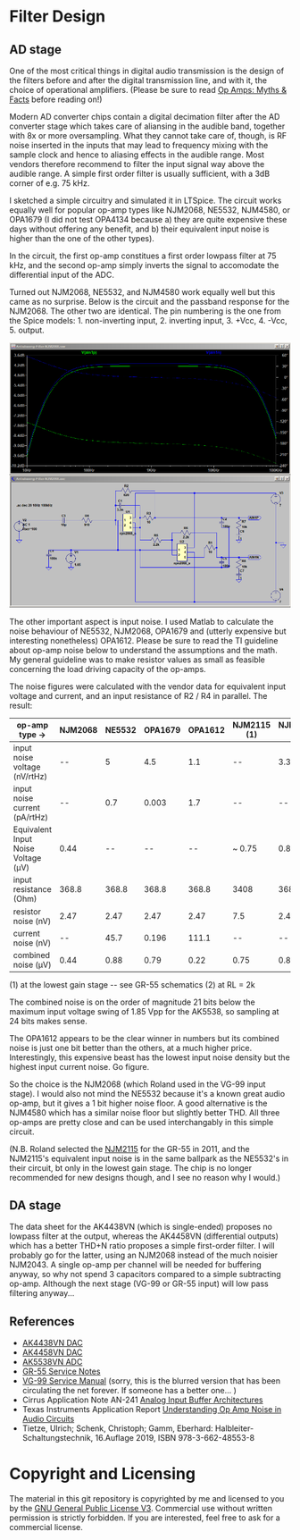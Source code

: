 # Filter Design

## AD stage

One of the most critical things in digital audio transmission is the design of the filters before and after the digital transmission line, and with it, the choice of operational amplifiers. (Please be sure to read [Op Amps: Myths & Facts](https://nwavguy.blogspot.com/2011/08/op-amps-myths-facts.html) before reading on!)   

Modern AD converter chips contain a digital decimation filter after the AD converter stage which takes care of aliansing in the audible band, together with 8x or more oversampling. What they cannot take care of, though, is RF noise inserted in the inputs that may lead to frequency mixing with the sample clock and hence to aliasing effects in the audible range. Most vendors therefore recommend to filter the input signal way above the audible range. A simple first order filter is usually sufficient, with a 3dB corner of e.g. 75 kHz. 

I sketched a simple circuitry and simulated it in LTSpice. The circuit works equally well for popular op-amp types like NJM2068, NE5532, NJM4580, or OPA1679 (I did not test OPA4134 because a) they are quite expensive these days without offering any benefit, and b) their equivalent input noise is higher than the one of the other types). 

In the circuit, the first op-amp constitues a first order lowpass filter at 75 kHz, and the second op-amp simply inverts the signal to accomodate the differential input of the ADC. 

Turned out NJM2068, NE5532, and NJM4580 work equally well but this came as no surprise. Below is the circuit and the passband response for the NJM2068. The other two are identical. The pin numbering is the one from the Spice models: 1. non-inverting input, 2. inverting input, 3. +Vcc, 4. -Vcc, 5. output. 

![Input filter with NJM2068](Filter-NJM2068.png)  
  
The other important aspect is input noise. I used Matlab to calculate the noise behaviour of NE5532, NJM2068, OPA1679 and (utterly expensive but interesting nonetheless) OPA1612. Please be sure to read the TI guideline about op-amp noise below to understand the assumptions and the math. My general guideline was to make resistor values as small as feasible concerning the load driving capacity of the op-amps. 
  
The noise figures were calculated with the vendor data for equivalent input voltage and current, and an input resistance of R2 / R4 in parallel. The result: 

| op-amp type ->                     | NJM2068 | NE5532 | OPA1679 | OPA1612 | NJM2115 (1) | NJM4580 (2) |
|------------------------------------|---------|--------|---------|---------|---------|-------------|
| input noise voltage (nV/rtHz)      | --      | 5      | 4.5     | 1.1     | --      |  3.3        |
| input noise current (pA/rtHz)      | --      | 0.7    | 0.003   | 1.7     | --      |  --         |
| Equivalent Input Noise Voltage (µV)| 0.44    | --     | --      | --      | ~ 0.75  |  0.8        |
| input resistance (Ohm)             | 368.8   | 368.8  | 368.8   | 368.8   | 3408    | 368.8       |
| resistor noise (nV)                | 2.47    | 2.47   | 2.47    | 2.47    | 7.5     | 2.47        |
| current noise (nV)                 | --      | 45.7   | 0.196   | 111.1   | --      | --          |
| combined noise (µV)                | 0.44    | 0.88   | 0.79    | 0.22    | 0.75    | 0.8         |

(1) at the lowest gain stage -- see GR-55 schematics
(2) at RL = 2k 


The combined noise is on the order of magnitude 21 bits below the maximum input voltage swing of 1.85 Vpp for the AK5538, so sampling at 24 bits makes sense. 

The OPA1612 appears to be the clear winner in numbers but its combined noise is just one bit better than the others, at a much higher price. Interestingly, this expensive beast has the lowest input noise density but the highest input current noise. Go figure. 
  
So the choice is the NJM2068 (which Roland used in the VG-99 input stage). I would also not mind the NE5532 because it's a known great audio op-amp, but it gives a 1 bit higher noise floor. A good alternative is the NJM4580 which has a similar noise floor but slightly better THD. All three op-amps are pretty close and can be used interchangably in this simple circuit. 

(N.B. Roland selected the [NJM2115](https://www.alldatasheet.com/datasheet-pdf/pdf/7259/NJRC/NJM2115.html) for the GR-55 in 2011, and  the NJM2115's equivalent input noise is in the same ballpark as the NE5532's in their circuit, bt only in the lowest gain stage. The chip is no longer recommended for new designs though, and I see no reason why I would.)


## DA stage 

The data sheet for the AK4438VN (which is single-ended) proposes no lowpass filter at the output, whereas the AK4458VN (differential outputs) which has a better THD+N ratio proposes a simple first-order filter. I will probably go for the latter, using an NJM2068 instead of the much noisier NJM2043. A single op-amp per channel will be needed for buffering anyway, so why not spend 3 capacitors compared to a simple subtracting op-amp. Although the next stage (VG-99 or GR-55 input) will low pass filtering anyway... 



## References

  * [AK4438VN DAC](https://www.akm.com/eu/en/products/audio/audio-dac/ak4438vn/)
  * [AK4458VN DAC](https://www.akm.com/eu/en/products/audio/audio-dac/ak4458vn/)
  * [AK5538VN ADC](https://www.akm.com/eu/en/products/audio/audio-adc/ak5538vn/)
  * [GR-55 Service Notes](https://www.joness.com/gr300/service/GR-55_SERVICE_NOTES.pdf)
  * [VG-99 Service Manual](https://www.joness.com/gr300/service/VG-99_SERVICE.pdf) (sorry, this is the blurred version that has been circulating the net forever. If someone has a better one... ) 
  * Cirrus Application Note AN-241 [Analog Input Buffer Architectures](https://statics.cirrus.com/pubs/appNote/an241-1.pdf) 
  * Texas Instruments Application Report [Understanding Op Amp Noise in Audio Circuits](https://www.ti.com/lit/ab/sboa345/sboa345.pdf)
  * Tietze, Ulrich; Schenk, Christoph; Gamm, Eberhard: Halbleiter-Schaltungstechnik, 16.Auflage 2019,
ISBN 978-3-662-48553-8


# Copyright and Licensing

The material in this git repository is copyrighted by me and licensed to you by the [GNU General Public License V3](https://www.gnu.org/licenses/gpl-3.0.en.html). Commercial use without written permission is strictly forbidden. If you are interested, feel free to ask for a commercial license. 



